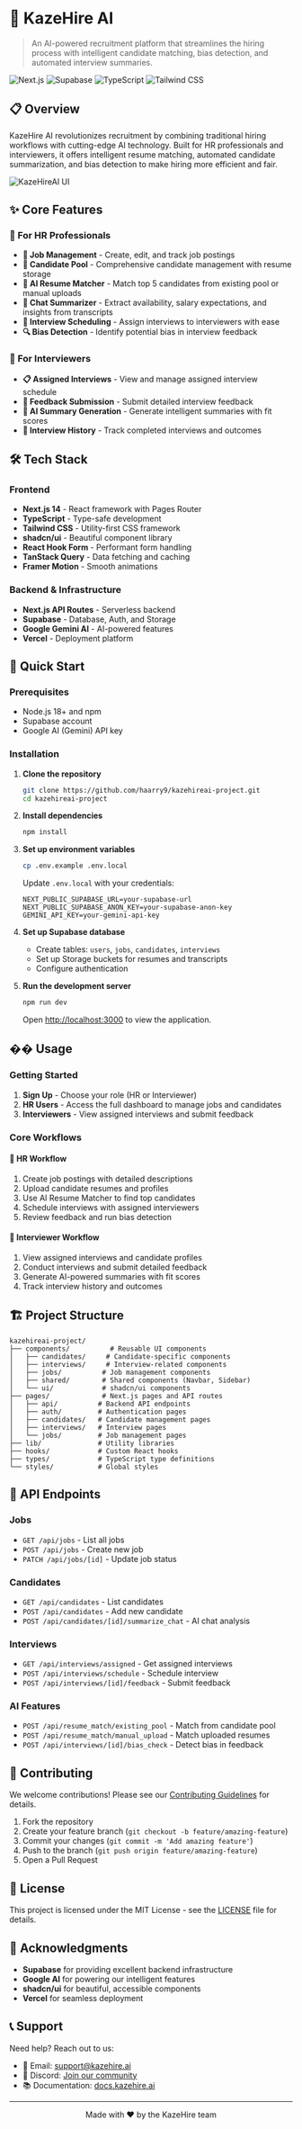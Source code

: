 # 🚀 KazeHire AI

> An AI-powered recruitment platform that streamlines the hiring process with intelligent candidate matching, bias detection, and automated interview summaries.



![Next.js](https://img.shields.io/badge/Next.js-14-black?style=flat-square&logo=next.js)
![Supabase](https://img.shields.io/badge/Supabase-3ECF8E?style=flat-square&logo=supabase&logoColor=white)
![TypeScript](https://img.shields.io/badge/TypeScript-007ACC?style=flat-square&logo=typescript&logoColor=white)
![Tailwind CSS](https://img.shields.io/badge/Tailwind_CSS-38B2AC?style=flat-square&logo=tailwind-css&logoColor=white)

## 📋 Overview

KazeHire AI revolutionizes recruitment by combining traditional hiring workflows with cutting-edge AI technology. Built for HR professionals and interviewers, it offers intelligent resume matching, automated candidate summarization, and bias detection to make hiring more efficient and fair.

![KazeHireAI UI](image.png)


## ✨ Core Features

### 👥 For HR Professionals
- **📝 Job Management** - Create, edit, and track job postings
- **👤 Candidate Pool** - Comprehensive candidate management with resume storage
- **🤖 AI Resume Matcher** - Match top 5 candidates from existing pool or manual uploads
- **💬 Chat Summarizer** - Extract availability, salary expectations, and insights from transcripts
- **📅 Interview Scheduling** - Assign interviews to interviewers with ease
- **🔍 Bias Detection** - Identify potential bias in interview feedback

### 🎤 For Interviewers
- **📋 Assigned Interviews** - View and manage assigned interview schedule
- **📝 Feedback Submission** - Submit detailed interview feedback
- **🤖 AI Summary Generation** - Generate intelligent summaries with fit scores
- **👀 Interview History** - Track completed interviews and outcomes

## 🛠️ Tech Stack

### Frontend
- **Next.js 14** - React framework with Pages Router
- **TypeScript** - Type-safe development
- **Tailwind CSS** - Utility-first CSS framework
- **shadcn/ui** - Beautiful component library
- **React Hook Form** - Performant form handling
- **TanStack Query** - Data fetching and caching
- **Framer Motion** - Smooth animations

### Backend & Infrastructure
- **Next.js API Routes** - Serverless backend
- **Supabase** - Database, Auth, and Storage
- **Google Gemini AI** - AI-powered features
- **Vercel** - Deployment platform

## 🚀 Quick Start

### Prerequisites
- Node.js 18+ and npm
- Supabase account
- Google AI (Gemini) API key

### Installation

1. **Clone the repository**
   ```bash
   git clone https://github.com/haarry9/kazehireai-project.git
   cd kazehireai-project
   ```

2. **Install dependencies**
   ```bash
   npm install
   ```

3. **Set up environment variables**
   ```bash
   cp .env.example .env.local
   ```
   
   Update `.env.local` with your credentials:
   ```env
   NEXT_PUBLIC_SUPABASE_URL=your-supabase-url
   NEXT_PUBLIC_SUPABASE_ANON_KEY=your-supabase-anon-key
   GEMINI_API_KEY=your-gemini-api-key
   ```

4. **Set up Supabase database**
   - Create tables: `users`, `jobs`, `candidates`, `interviews`
   - Set up Storage buckets for resumes and transcripts
   - Configure authentication

5. **Run the development server**
   ```bash
   npm run dev
   ```

   Open [http://localhost:3000](http://localhost:3000) to view the application.

## �� Usage

### Getting Started
1. **Sign Up** - Choose your role (HR or Interviewer)
2. **HR Users** - Access the full dashboard to manage jobs and candidates
3. **Interviewers** - View assigned interviews and submit feedback

### Core Workflows

#### 🏢 HR Workflow
1. Create job postings with detailed descriptions
2. Upload candidate resumes and profiles
3. Use AI Resume Matcher to find top candidates
4. Schedule interviews with assigned interviewers
5. Review feedback and run bias detection

#### 🎯 Interviewer Workflow
1. View assigned interviews and candidate profiles
2. Conduct interviews and submit detailed feedback
3. Generate AI-powered summaries with fit scores
4. Track interview history and outcomes

## 🏗️ Project Structure

```
kazehireai-project/
├── components/          # Reusable UI components
│   ├── candidates/     # Candidate-specific components
│   ├── interviews/     # Interview-related components
│   ├── jobs/          # Job management components
│   ├── shared/        # Shared components (Navbar, Sidebar)
│   └── ui/            # shadcn/ui components
├── pages/             # Next.js pages and API routes
│   ├── api/          # Backend API endpoints
│   ├── auth/         # Authentication pages
│   ├── candidates/   # Candidate management pages
│   ├── interviews/   # Interview pages
│   └── jobs/         # Job management pages
├── lib/              # Utility libraries
├── hooks/            # Custom React hooks
├── types/            # TypeScript type definitions
└── styles/           # Global styles
```

## 🔧 API Endpoints

### Jobs
- `GET /api/jobs` - List all jobs
- `POST /api/jobs` - Create new job
- `PATCH /api/jobs/[id]` - Update job status

### Candidates
- `GET /api/candidates` - List candidates
- `POST /api/candidates` - Add new candidate
- `POST /api/candidates/[id]/summarize_chat` - AI chat analysis

### Interviews
- `GET /api/interviews/assigned` - Get assigned interviews
- `POST /api/interviews/schedule` - Schedule interview
- `POST /api/interviews/[id]/feedback` - Submit feedback

### AI Features
- `POST /api/resume_match/existing_pool` - Match from candidate pool
- `POST /api/resume_match/manual_upload` - Match uploaded resumes
- `POST /api/interviews/[id]/bias_check` - Detect bias in feedback

## 🤝 Contributing

We welcome contributions! Please see our [Contributing Guidelines](CONTRIBUTING.md) for details.

1. Fork the repository
2. Create your feature branch (`git checkout -b feature/amazing-feature`)
3. Commit your changes (`git commit -m 'Add amazing feature'`)
4. Push to the branch (`git push origin feature/amazing-feature`)
5. Open a Pull Request

## 📝 License

This project is licensed under the MIT License - see the [LICENSE](LICENSE) file for details.

## 🙏 Acknowledgments

- **Supabase** for providing excellent backend infrastructure
- **Google AI** for powering our intelligent features
- **shadcn/ui** for beautiful, accessible components
- **Vercel** for seamless deployment

## 📞 Support

Need help? Reach out to us:
- 📧 Email: support@kazehire.ai
- 💬 Discord: [Join our community](https://discord.gg/kazehire)
- 📚 Documentation: [docs.kazehire.ai](https://docs.kazehire.ai)

---

<p align="center">Made with ❤️ by the KazeHire team</p>
